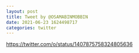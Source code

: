 ```yaml
--- 
layout: post 
title: Tweet by @OSAMABINMOBBIN 
date: 2021-06-23 1624498717 
categories: twitter 
--- 
```

https://twitter.com/o/status/1407875758324805636